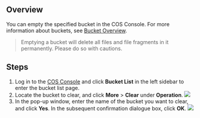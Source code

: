 ## Overview

You can empty the specified bucket in the COS Console. For more information about buckets, see [Bucket Overview](https://intl.cloud.tencent.com/document/product/436/13312).

> Emptying a bucket will delete all files and file fragments in it permanently. Please do so with cautions.

## Steps

1. Log in to the [COS Console](https://console.cloud.tencent.com/cos5) and click **Bucket List** in the left sidebar to enter the bucket list page.
2. Locate the bucket to clear, and click **More** > **Clear** under **Operation**.
![](https://main.qcloudimg.com/raw/1bc40e12003c85ee7fec32fc4f41ff53.png)
3. In the pop-up window, enter the name of the bucket you want to clear, and click **Yes**. In the subsequent confirmation dialogue box, click **OK**.
![](https://main.qcloudimg.com/raw/8751c66b4890b17b08299f76d553c65c.png)
